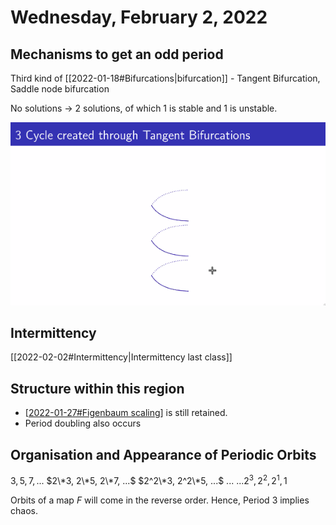 # Wednesday, February 2, 2022


## Mechanisms to get an odd period

Third kind of [[2022-01-18#Bifurcations\|bifurcation]] - Tangent Bifurcation, Saddle node bifurcation

No solutions $\to$ 2 solutions, of which 1 is stable and 1 is unstable.

![Dotted lines are unstable](attachments/2022-02-02-17-10-09.png)

## Intermittency

[[2022-02-02#Intermittency\|Intermittency last class]]

## Structure within this region

- [[2022-01-27#Figenbaum scaling]] is still retained.
- Period doubling also occurs

## Organisation and Appearance of Periodic Orbits

$3, 5, 7, ...$
$2\*3, 2\*5, 2\*7, ...$
$2^2\*3, 2^2\*5, ...$
$...$
$...2^3, 2^2, 2^1, 1$

Orbits of a map $F$ will come in the reverse order. Hence, Period 3 implies chaos.

[//begin]: # "Autogenerated link references for markdown compatibility"
[2022-01-18#Bifurcations|bifurcation]: 2022-01-18#bifurcations "bifurcation"
[2022-02-02#Intermittency|Intermittency last class]: 2022-02-02#intermittency "Intermittency last class"
[2022-01-27#Figenbaum scaling]: 2022-01-27#figenbaum-scaling "2022-01-27#Figenbaum scaling"
[//end]: # "Autogenerated link references"
